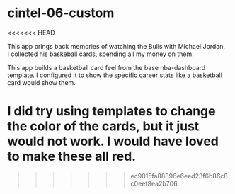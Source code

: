 # cintel-06-custom
<<<<<<< HEAD

This app brings back memories of watching the Bulls with Michael Jordan.  
I collected his baskeball cards, spending all my money on them.

This app builds a basketball card feel from the base nba-dashboard template.
I configured it to show the specific career stats like a basketball card would show them.

I did try using templates to change the color of the cards, but it just would not work.
I would have loved to make these all red.
=======
>>>>>>> ec9015fa88896e6eed23f6b86c8c0eef8ea2b706
